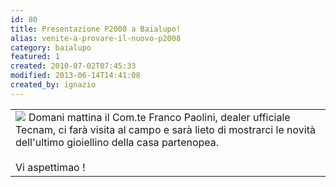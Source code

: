 ```yaml
---
id: 80
title: Presentazione P2008 a Baialupo!
alias: venite-a-provare-il-nuovo-p2008
category: baialupo
featured: 1
created: 2010-07-02T07:45:33
modified: 2013-06-14T14:41:08
created_by: ignazio
---
```

<table border="0">
 <tbody>
  <tr>
   <td>
    <img border="0" src="images/stories/p2008.jpg" style="float: left; padding-right: 5px;"/>
    Domani mattina il Com.te Franco Paolini, dealer ufficiale Tecnam, ci farà visita al campo e sarà lieto di mostrarci le novità dell'ultimo gioiellino della casa partenopea.
    <br/>
    <br/>
    Vi aspettimao !
   </td>
  </tr>
 </tbody>
</table>
